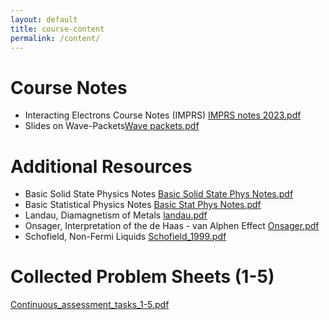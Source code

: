 ```yaml
---
layout: default
title: course-content
permalink: /content/
---
```


# Course Notes
- Interacting Electrons Course Notes (IMPRS) [IMPRS notes 2023.pdf](https://github.com/interacting-electrons/interacting-electrons.github.io/files/10501389/IMPRS.notes.2023.pdf)
- Slides on Wave-Packets[Wave packets.pdf](https://github.com/interacting-electrons/interacting-electrons.github.io/files/10546846/Wave.packets.pdf)


# Additional Resources
- Basic Solid State Physics Notes [Basic Solid State Phys Notes.pdf](https://github.com/interacting-electrons/interacting-electrons.github.io/files/10501351/Basic.Solid.State.Phys.Notes.pdf)
- Basic Statistical Physics Notes [Basic Stat Phys Notes.pdf](https://github.com/interacting-electrons/interacting-electrons.github.io/files/10501354/Basic.Stat.Phys.Notes.pdf)
- Landau, Diamagnetism of Metals [landau.pdf](https://github.com/interacting-electrons/interacting-electrons.github.io/files/10501412/landau.pdf)
- Onsager, Interpretation of the de Haas - van Alphen Effect [Onsager.pdf](https://github.com/interacting-electrons/interacting-electrons.github.io/files/10501436/Onsager.pdf)
- Schofield, Non-Fermi Liquids [Schofield_1999.pdf](https://github.com/interacting-electrons/interacting-electrons.github.io/files/10501447/Schofield_1999.pdf)

# Collected Problem Sheets (1-5)
[Continuous_assessment_tasks_1-5.pdf](https://github.com/interacting-electrons/interacting-electrons.github.io/files/10501491/Continuous_assessment_tasks_1-5.pdf)
